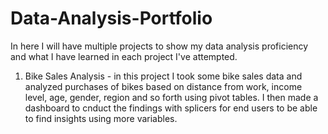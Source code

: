 # Data-Analysis-Portfolio
In here I will have multiple projects to show my data analysis proficiency and what I have learned in each project I've attempted. 
1. Bike Sales Analysis - in this project I took some bike sales data and analyzed purchases of bikes based on distance from work, income level, age, gender, region and so forth using pivot tables. I then made a dashboard to cnduct the findings with splicers for end users to be able to find insights using more variables.
